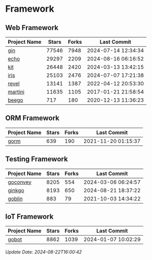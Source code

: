 # Framework

## Web Framework
| Project Name | Stars | Forks | Last Commit |
| ------------ | ----- | ----- | ----------- |
| [gin](https://github.com/gin-gonic/gin) | 77546 | 7948 | 2024-07-14 12:34:34 |
| [echo](https://github.com/labstack/echo) | 29297 | 2209 | 2024-08-16 06:16:52 |
| [kit](https://github.com/go-kit/kit) | 26448 | 2420 | 2024-03-13 13:42:15 |
| [iris](https://github.com/kataras/iris) | 25103 | 2476 | 2024-07-07 17:21:38 |
| [revel](https://github.com/revel/revel) | 13141 | 1387 | 2022-04-12 20:53:30 |
| [martini](https://github.com/go-martini/martini) | 11635 | 1105 | 2017-01-21 21:58:54 |
| [beego](https://github.com/astaxie/beego) | 717 | 180 | 2020-12-13 11:36:23 |

## ORM Framework
| Project Name | Stars | Forks | Last Commit |
| ------------ | ----- | ----- | ----------- |
| [gorm](https://github.com/jinzhu/gorm) | 639 | 190 | 2021-11-20 01:15:37 |

## Testing Framework
| Project Name | Stars | Forks | Last Commit |
| ------------ | ----- | ----- | ----------- |
| [goconvey](https://github.com/smartystreets/goconvey) | 8205 | 554 | 2024-03-06 06:24:57 |
| [ginkgo](https://github.com/onsi/ginkgo) | 8193 | 650 | 2024-08-21 18:37:22 |
| [goblin](https://github.com/franela/goblin) | 883 | 79 | 2021-10-03 14:34:22 |

## IoT Framework
| Project Name | Stars | Forks | Last Commit |
| ------------ | ----- | ----- | ----------- |
| [gobot](https://github.com/hybridgroup/gobot) | 8862 | 1039 | 2024-01-07 10:02:29 |

*Update Date: 2024-08-22T16:00:42*
